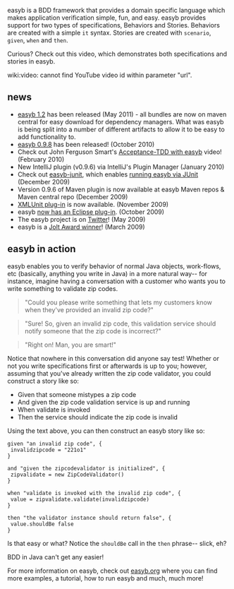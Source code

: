 easyb is a BDD framework that provides a domain specific language which makes application verification simple, fun, and easy. easyb provides support for two types of specifications, Behaviors and Stories. Behaviors are created with a simple `it` syntax. Stories are created with `scenario`, `given`, `when` and `then`.

Curious? Check out this video, which demonstrates both specifications and stories in easyb.



wiki:video: cannot find YouTube video id within parameter "url".



## news ##
  * [easyb 1.2](http://repo1.maven.org/maven2/org/easyb/easyb-core/1.2/) has been released (May 2011) - all bundles are now on maven central for easy download for dependency managers. What was easyb is being split into a number of different artifacts to allow it to be easy to add functionality to.
  * [easyb 0.9.8](http://easyb.googlecode.com/files/easyb-0.9.8.tar.gz) has been released! (October 2010)
  * Check out John Ferguson Smart's [Acceptance-TDD with easyb](http://weblogs.java.net/blog/johnsmart/archive/2010/02/12/acceptance-test-driven-development-bring-developers-and-testers-to) video! (February 2010)
  * New IntelliJ plugin (v0.9.6) via IntelliJ's Plugin Manager (January 2010)
  * Check out [easyb-junit](http://code.google.com/p/easyb-junit/), which enables [running easyb via JUnit](http://code.google.com/p/easyb/wiki/UsingEasybWithJUnit) (December 2009)
  * Version 0.9.6 of Maven plugin is now available at easyb Maven repos & Maven central repo (December 2009)
  * [XMLUnit plug-in](http://code.google.com/p/easyb/wiki/XMLUnitPlugIn) is now available. (November 2009)
  * easyb [now has an Eclipse plug-in](http://code.google.com/p/easyb/wiki/InstallingEclipsePlugin). (October 2009)
  * The easyb project is on [Twitter](http://www.twitter.com/easybdd)! (May 2009)
  * easyb is a [Jolt Award winner](http://www.joltawards.com/winners.html)! (March 2009)


## easyb in action ##

easyb enables you to verify behavior of normal Java objects, work-flows, etc (basically, anything you write in Java) in a more natural way-- for instance, imagine having a conversation with a customer who wants you to write something to validate zip codes.

> "Could you please write something that lets my customers know when they've provided an invalid zip code?"

> "Sure! So, given an invalid zip code, this validation service should notify someone that the zip code is incorrect?"

> "Right on! Man, you are smart!"

Notice that nowhere in this conversation did anyone say test! Whether or not you write specifications first or afterwards is up to you; however, assuming that you've already written the zip code validator, you could construct a story like so:

  * Given that someone mistypes a zip code
  * And given the zip code validation service is up and running
  * When validate is invoked
  * Then the service should indicate the zip code is invalid

Using the text above, you can then construct an easyb story like so:

```
given "an invalid zip code", {
 invalidzipcode = "221o1"
}

and "given the zipcodevalidator is initialized", {
 zipvalidate = new ZipCodeValidator()
}

when "validate is invoked with the invalid zip code", {
 value = zipvalidate.validate(invalidzipcode)
}

then "the validator instance should return false", {
 value.shouldBe false
}
```

Is that easy or what? Notice the `shouldBe` call in the `then` phrase-- slick, eh?

BDD in Java can't get any easier!

For more information on easyb, check out [easyb.org](http://www.easyb.org) where you can find more examples, a tutorial, how to run easyb and much, much more!